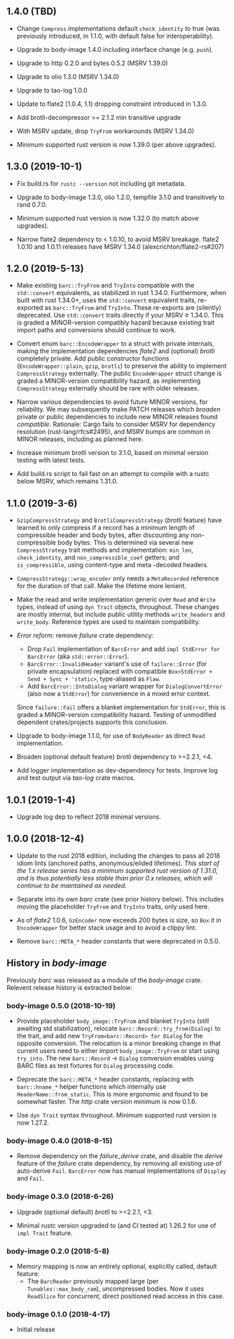 ## 1.4.0 (TBD)
* Change `Compress` implementations default `check_identity` to true (was
  previously introduced, in 1.1.0, with default false for interoperability).

* Upgrade to body-image 1.4.0 including interface change (e.g. `push`).

* Upgrade to http 0.2.0 and bytes 0.5.2 (MSRV 1.39.0)

* Upgrade to olio 1.3.0 (MSRV 1.34.0)

* Upgrade to tao-log 1.0.0

* Update to flate2 [1.0.4, 1.1) dropping constraint introduced in 1.3.0.

* Add brotli-decompressor >= 2.1.2 min transitive upgrade

* With MSRV update, drop `TryFrom` workarounds (MSRV 1.34.0)

* Minimum supported rust version is now 1.39.0 (per above upgrades).

## 1.3.0 (2019-10-1)
* Fix build.rs for `rustc --version` not including git metadata.

* Upgrade to body-image 1.3.0, olio 1.2.0, tempfile 3.1.0 and transitively to
  rand 0.7.0.

* Minimum supported rust version is now 1.32.0 (to match above upgrades).

* Narrow flate2 dependency to < 1.0.10, to avoid MSRV breakage. flate2
  1.0.10 and 1.0.11 releases have MSRV 1.34.0 (alexcrichton/flate2-rs#207)

## 1.2.0 (2019-5-13)
* Make existing `barc::TryFrom` and `TryInto` compatible with the
  `std::convert` equivalents, as stabilized in rust 1.34.0. Furthermore, when
  built with rust 1.34.0+, uses the `std::convert` equivalent traits,
  re-exported as `barc::TryFrom` and `TryInto`.  These re-exports are
  (silently) deprecated. Use `std::convert` traits directly if your MSRV ≥
  1.34.0. This is graded a MINOR-version compatibly hazard because existing
  trait import paths and conversions should continue to work.

* Convert enum `barc::EncodeWrapper` to a struct with private internals, making
  the implementation dependencies _flate2_ and (optional) _brotli_ completely
  private. Add public constructor functions (`EncodeWrapper::plain`, `gzip`,
  `brotli`) to preserve the ability to implement `CompressStrategy`
  externally. The public `EncodeWrapper` struct change is graded a
  MINOR-version compatibility hazard, as implementing `CompressStrategy`
  externally should be rare with older releases.

* Narrow various dependencies to avoid future MINOR versions, for reliability.
  We may subsequently make PATCH releases which _broaden_ private or public
  dependencies to include new MINOR releases found _compatible_. Rationale:
  Cargo fails to consider MSRV for dependency resolution (rust-lang/rfcs#2495),
  and MSRV bumps are common in MINOR releases, including as planned here.

* Increase minimum brotli version to 3.1.0, based on minimal version testing
  with latest tests.

* Add build.rs script to fail fast on an attempt to compile with a rustc below
  MSRV, which remains 1.31.0.

## 1.1.0 (2019-3-6)
* `GzipCompressStrategy` and `BrotliCompressStrategy` (_brotli_ feature) have
  learned to only compress if a record has a minimum length of compressible
  header and body bytes, after discounting any non-compressible body
  bytes. This is determined via several new `CompressStrategy` trait methods
  and implementation: `min_len`, `check_identity`, and `non_compressible_coef`
  getters; and `is_compressible`, using content-type and meta -decoded headers.

* `CompressStrategy::wrap_encoder` only needs a `MetaRecorded` reference for
  the duration of that call. Make the lifetime more lenient.

* Make the read and write implementation generic over `Read` and `Write` types,
  instead of using `dyn Trait` objects, throughout. These changes are mostly
  internal, but include public utility methods `write_headers` and
  `write_body`. Reference types are used to maintain compatibility.

* _Error reform_: remove _failure_ crate dependency:
  * Drop `Fail` implementation of `BarcError` and add `impl StdError for
    BarcError` (aka `std::error::Error`).
  * `BarcError::InvalidHeader` variant's use of `failure::Error`
    (for private encapsulation) replaced with compatible
    `Box<StdError + Send + Sync + 'static>`, type-aliased as `Flaw`.
  * Add `BarcError::IntoDialog` variant wrapper for `DialogConvertError` (also
    now a `StdError`) for convenience in a mixed error context.

  Since `failure::Fail` offers a blanket implementation for `StdError`, this is
  graded a MINOR-version compatibility hazard. Testing of unmodified dependent
  crates/projects supports this conclusion.

* Upgrade to body-image 1.1.0, for use of `BodyReader` as direct `Read`
  implementation.

* Broaden (optional default feature) _brotli_ dependency to >=2.2.1, <4.

* Add logger implementation as dev-dependency for tests. Improve log and test
  output via _tao-log_ crate macros.

## 1.0.1 (2019-1-4)
* Upgrade log dep to reflect 2018 minimal versions.

## 1.0.0 (2018-12-4)
* Update to the rust 2018 edition, including the changes to pass all 2018 idiom
  lints (anchored paths, anonymous/elided lifetimes).  _This start of the 1.x
  release series has a minimum supported rust version of 1.31.0, and is thus
  potentially less stable than prior 0.x releases, which will continue to be
  maintained as needed._

* Separate into its own *barc* crate (see prior history below). This includes
  moving the placeholder `TryFrom` and `TryInto` traits, only used here.

* As of *flate2* 1.0.6, `GzEncoder` now exceeds 200 bytes is size, so `Box` it in
  `EncodeWrapper` for better stack usage and to avoid a clippy lint.

* Remove `barc::META_*` header constants that were deprecated in 0.5.0.

## History in *body-image*

Previously *barc* was released as a module of the *body-image* crate. Relevent
release history is extracted below:

### body-image 0.5.0 (2018-10-19)
* Provide placeholder `body_image::TryFrom` and blanket `TryInto` (still
  awaiting std stabilization), relocate `barc::Record::try_from(Dialog)` to the
  trait, and add new `TryFrom<barc::Record> for Dialog` for the opposite
  conversion. The relocation is a minor breaking change in that current users
  need to either import `body_image::TryFrom` or start using `try_into`. The
  new `barc::Record` → `Dialog` conversion enables using BARC files as test
  fixtures for `Dialog` processing code.

* Deprecate the `barc::META_*` header constants, replacing with `barc::hname_*`
  helper functions which internally use `HeaderName::from_static`. This is more
  ergonomic and found to be somewhat faster. The *http* crate version minimum
  is now 0.1.6.

* Use `dyn Trait` syntax throughout. Minimum supported rust version is now
  1.27.2.

### body-image 0.4.0 (2018-8-15)
* Remove dependency on the *failure_derive* crate, and disable the _derive_
  feature of the *failure* crate dependency, by removing all existing use of
  auto-derive `Fail`.  `BarcError` now has manual implementations of `Display`
  and `Fail`.

### body-image 0.3.0 (2018-6-26)
* Upgrade (optional default) _brotli_ to >=2.2.1, <3.

* Minimal rustc version upgraded to (and CI tested at) 1.26.2 for use
  of `impl Trait` feature.

### body-image 0.2.0 (2018-5-8)
* Memory mapping is now an entirely optional, explicitly called, default
  feature:
  * The `BarcReader` previously mapped large (per `Tunables::max_body_ram`),
    uncompressed bodies. Now it uses `ReadSlice` for concurrent, direct
    positioned read access in this case.

### body-image 0.1.0 (2018-4-17)
* Initial release
